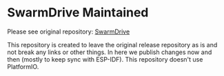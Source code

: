 SwarmDrive Maintained
=======================

Please see original repository: [SwarmDrive](https://github.com/majodi/swarmdrive)

This repository is created to leave the original release repository as is and not break any links or other things. In here we publish changes now and then (mostly to keep sync with ESP-IDF). This repository doesn't use PlatformIO.

